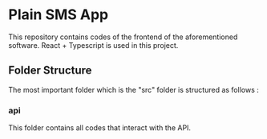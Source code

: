 # Plain SMS App

This repository contains codes of the frontend of the aforementioned software. React + Typescript is used in this project.

## Folder Structure

The most important folder which is the "src" folder is structured as follows :

### api

This folder contains all codes that interact with the API.
